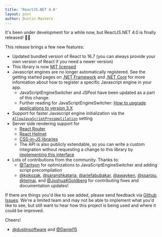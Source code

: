 ```yaml
---
title: 'ReactJS.NET 4.0'
layout: post
author: Dustin Masters
---
```


It's been under development for a while now, but ReactJS.NET 4.0 is finally released! 🎉🎈

This release brings a few new features:

-   Updated bundled version of React to 16.7 (you can always provide your own version of React if you need a newer version)
-   This library is now [MIT licensed](https://github.com/reactjs/React.NET/blob/master/LICENSE)
-   Javascript engines are no longer automatically registered. See the getting started pages on [.NET Framework](https://reactjs.net/getting-started/aspnet.html) and [.NET Core](https://reactjs.net/getting-started/aspnetcore.html) for more information about how to register a specific Javascript engine in your app.
    -   JavaScriptEngineSwitcher and JSPool have been updated as a part of this change.
    -   Further reading for JavaScriptEngineSwitcher: [How to upgrade applications to version 3.X](https://github.com/Taritsyn/JavaScriptEngineSwitcher/wiki/How-to-upgrade-applications-to-version-3.X)
-   Support for faster Javascript engine initialization via the [`AllowJavaScriptPrecomplilation`](https://github.com/reactjs/React.NET/commit/4ff0fad26557817ffdf31e4de7ba98bccd1645ac) setting
-   Server side rendering support for
    -   [React Router](https://reactjs.net/features/react-router.html)
    -   [React Helmet](https://reactjs.net/features/react-helmet.html)
    -   [CSS-in-JS libraries](https://reactjs.net/features/css-in-js.html)
    -   The API is also publicly extendable, so you can write a custom integration without requesting a change to this library by [implementing this interface](https://github.com/reactjs/React.NET/blob/b8521d954c5ad7c6c943c65234aa7cf93f13455a/src/React.Core/IRenderFunctions.cs)
-   Lots of contributions from the community. Thanks to:
    -   [@Taritsyn](https://github.com/reactjs/React.NET/commits?author=Taritsyn) for optimizations to JavaScriptEngineSwitcher and adding script precompilation
    -   [@kpkozak](https://github.com/reactjs/React.NET/commits?author=kpkozak), [@saranshkataria](https://github.com/reactjs/React.NET/commits?author=saranshkataria), [@ariefabubakar](https://github.com/reactjs/React.NET/commits?author=ariefabubakar), [@awayken](https://github.com/reactjs/React.NET/commits?author=awayken), [@ssaroiu](https://github.com/reactjs/React.NET/commits?author=ssaroiu), [@teimaj](https://github.com/reactjs/React.NET/commits?author=teimaj), and [@JoshuaKGoldberg](https://github.com/reactjs/React.NET/commits?author=JoshuaKGoldberg) for contributing fixes and documentation updates!

If there are things you'd like to see added, please send feedback via [Github Issues](https://github.com/reactjs/React.NET/issues). We're a limited team and may not be able to implement what you'd like to see, but still want to hear how this project is being used and where it could be improved.

Cheers!

-   [@dustinsoftware](https://twitter.com/dustinsoftware) and [@Daniel15](https://twitter.com/daniel15)
